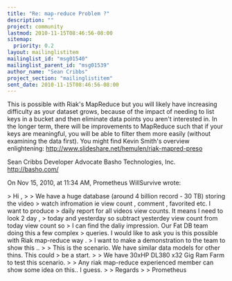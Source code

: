 ```yaml
---
title: "Re: map-reduce Problem ?"
description: ""
project: community
lastmod: 2010-11-15T08:46:56-08:00
sitemap:
  priority: 0.2
layout: mailinglistitem
mailinglist_id: "msg01540"
mailinglist_parent_id: "msg01539"
author_name: "Sean Cribbs"
project_section: "mailinglistitem"
sent_date: 2010-11-15T08:46:56-08:00
---
```



This is possible with Riak's MapReduce but you will likely have increasing 
difficulty as your dataset grows, because of the impact of needing to list keys 
in a bucket and then eliminate data points you aren't interested in. In the 
longer term, there will be improvements to MapReduce such that if your keys are 
meaningful, you will be able to filter them more easily (without examining the 
data first). You might find Kevin Smith's overview enlightening: 
http://www.slideshare.net/hemulen/riak-mapred-preso

Sean Cribbs 
Developer Advocate
Basho Technologies, Inc.
http://basho.com/

On Nov 15, 2010, at 11:34 AM, Prometheus WillSurvive wrote:

&gt; Hi ,
&gt; 
&gt; We have a huge database (around 4 billion record - 30 TB) storing the video 
&gt; watch infromation ie view count , comment , favorited etc. I want to produce 
&gt; daily report for all videos view counts. It means I need to look 2 day , 
&gt; today and yesterday so subtract yesterdey view count from today view count so 
&gt; I can find the daliy impression. Our Fat DB team doing this a few complex 
&gt; queries. I would like to ask you is this possible with Riak map-reduce way . 
&gt; I want to make a demonstration to the team to show this ..
&gt; 
&gt; This is the scenario. We have similar data models for other thins. This could 
&gt; be a start. 
&gt; 
&gt; We have 30xHP DL380 x32 Gig Ram Farm to test this scenario. 
&gt; 
&gt; Any riak map-reduce experienced member can show some idea on this.. I guess.
&gt; 
&gt; Regards
&gt; 
&gt; Prometheus

